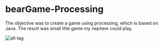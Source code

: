 # bearGame-Processing

The objective was to create a game using processing, which is based on Java. The result was small litte game my nephew could play.


![alt tag](http://i.imgur.com/JIBIyZ3.png "Screenshot of bearGame")
